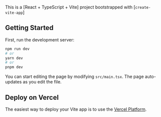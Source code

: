 This is a [React + TypeScript + Vite] project bootstrapped with [`create-vite-app`]

## Getting Started

First, run the development server:

```bash
npm run dev
# or
yarn dev
# or
pnpm dev
```

You can start editing the page by modifying `src/main.tsx`. The page auto-updates as you edit the file.

## Deploy on Vercel

The easiest way to deploy your Vite app is to use the [Vercel Platform](https://vercel.com/new?utm_medium=default-template&filter=next.js&utm_source=create-next-app&utm_campaign=create-next-app-readme).
